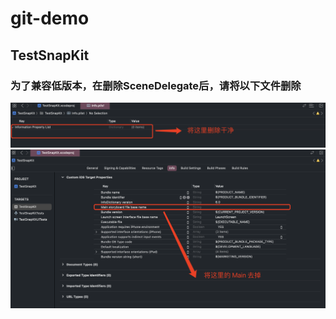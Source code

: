 # git-demo

## TestSnapKit

### 为了兼容低版本，在删除SceneDelegate后，请将以下文件删除 

![1.png](./IMG_README/1.png)
![2.png](./IMG_README/2.png)

